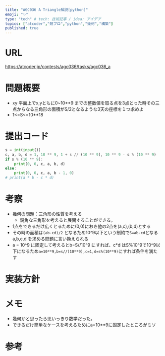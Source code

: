 ```yaml
---
title: "AGC036 A Triangle解説[python]"
emoji: "✨"
type: "tech" # tech: 技術記事 / idea: アイデア
topics: ["atcoder","競プロ","python","幾何","構築"]
published: true
---
```


# URL
https://atcoder.jp/contests/agc036/tasks/agc036_a
# 問題概要
- xy 平面上でx,yともに0~10**9 までの整数値を取る点を3点とった時その三点からなる三角形の面積がS/2となるような3天の座標を１つ求めよ
- 1<=S<=10**18

# 提出コード
```python
s = int(input())
c, a, b, d = 1, 10 ** 9, 1 + s // (10 ** 9), 10 ** 9 - s % (10 ** 9)
if s % (10 ** 9):
    print(0, 0, c, a, b, d)
else:
    print(0, 0, c, a, b - 1, 0)
# print(a * b - c * d)
```

# 考察
- 幾何の問題：三角形の性質を考える
  - 鋭角な三角形を考えると展開することができる。
- 1点をできるだけ広くとるために(0,0)におき他の2点を(a,c),(b,d)とする
 - その時の面積は```(ab-cd)/2``` となるため10^9以下という制約で```S=ab-cd```となるa,b,c,d を求める問題に言い換えられる 
- a = 10^9 に固定して考えるとb=S//10^9 にすれば、c*d はS%10^9で10^9以下になるため```a=10**9,b=s//(10**9),c=1,d=s%(10**9)```にすれば条件を満たす

# 実装方針

# メモ
- 幾何かと思ったら思いっきり数学だった。
- できるだけ簡単なケースを考えるためにa=10**9に固定したところがミソ
# 参考
